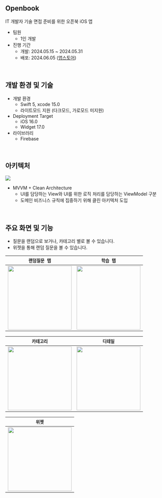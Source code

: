 ## Openbook
IT 개발자 기술 면접 준비를 위한 오픈북 iOS 앱

- 팀원
    - 1인 개발
- 진행 기간
    - 개발: 2024.05.15 ~ 2024.05.31
    - 배포: 2024.06.05 ([앱스토어](https://apps.apple.com/kr/app/%EC%98%A4%ED%94%88%EB%B6%81/id6503224253))
<br/>

## 개발 환경 및 기술
- 개발 환경
    - Swift 5, xcode 15.0
    - 라이트모드 지원 (다크모드, 가로모드 미지원)
- Deployment Target
    - iOS 16.0
    - Widget 17.0
- 라이브러리
    - Firebase
<br/>

## 아키텍처
<img src="https://github.com/yunjikimm/Openbook/assets/68881093/2a3ced98-5381-4db7-9818-2bfdec79c682"><br/>

- MVVM + Clean Architecture
    - UI를 담당하는 View와 UI를 위한 로직 처리를 담당하는 ViewModel 구분
    - 도메인 비즈니스 규칙에 집중하기 위해 클린 아키텍처 도입

<br/>

## 주요 화면 및 기능
- 질문을 랜덤으로 보거나, 카테고리 별로 볼 수 있습니다.
- 위젯을 통해 랜덤 질문을 볼 수 있습니다.

|`랜덤질문 탭`|`학습 탭`|
|:----:|:----:|
| <img src="https://github.com/yunjikimm/Openbook/assets/68881093/0f0951c4-c09f-4356-8cf3-50209f89e54b" width="200"> | <img src="https://github.com/yunjikimm/Openbook/assets/68881093/ba325d3c-5d24-40a1-8594-5dd99f3cad06" width="200"> |

|`카테고리`|`디테일`|
|:----:|:----:|
| <img src="https://github.com/yunjikimm/Openbook/assets/68881093/451af52e-711a-4a5b-b469-abb316c6d03a" width="200"> | <img src="https://github.com/yunjikimm/Openbook/assets/68881093/a50a67fc-d5bb-42b4-ae23-d7452b66d8dd" width="200"> |

|`위젯`|
|:----:|
| <img src="https://github.com/yunjikimm/Openbook/assets/68881093/6617b166-2708-4f48-a258-80bfc5bf23bb" width="200"> |
